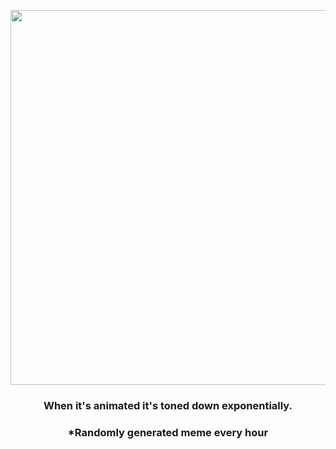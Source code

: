 <p align="center">
        <img src="https://i.redd.it/xln486kacau91.gif" width="600" height="600">
        </p>
        <h3 align="center">When it's animated it's toned down exponentially.</h3>
        <h3 align="center">*Randomly generated meme every hour</h3>
    
